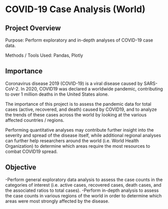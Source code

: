 # COVID-19 Case Analysis (World)


## Project Overview

Purpose: Perform exploratory and in-depth analyses of COVID-19 case data.

Methods / Tools Used: Pandas, Plotly



## Importance

Coronavirus disease 2019 (COVID-19) is a viral disease caused by SARS-CoV-2. In 2020, COVID19 was declared a worldwide pandemic, contributing to over 1 million deaths in the United States alone.

The importance of this project is to assess the pandemic data for total cases (active, recovered, and death) caused by COVID19, and to analyze the trends of these cases across the world by looking at the various affected countries / regions.

Performing quantitative analyses may contribute further insight into the severity and spread of the disease itself, while additional regional analyses can further help researchers around the world (i.e. World Health Organization) to determine which areas require the most resources to combat COVID19 spread.


## Objective

-Perform general exploratory data analysis to assess the case counts in the categories of interest (i.e. active cases, recovered cases, death cases, and the associated ratios to total cases).
-Perform in-depth analysis to assess the case counts in various regions of the world in order to determine which areas were most strongly affected by the disease.

